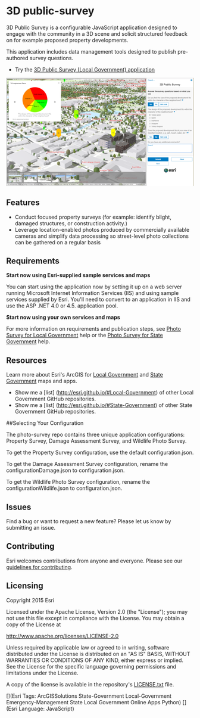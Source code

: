 # 3D public-survey

3D Public Survey is a configurable JavaScript application designed to engage with the community in a 3D scene and solicit structured feedback on for example proposed property developments.

This application includes data management tools designed to publish pre-authored survey questions.

* Try the [3D Public Survey (Local Government) application](http://links.esri.com/localgovernment/tryit/3DPublicSurvey/)

[![Image of the Photo Survey application](3DPublic-survey.png "3D Public Survey application")](http://links.esri.com/localgovernment/tryit/3DPublicSurvey/)

## Features

* Conduct focused property surveys (for example: identify blight, damaged structures, or construction activity.)
* Leverage location-enabled photos produced by commercially available cameras and simplify data processing so street-level photo collections can be gathered on a regular basis


## Requirements

**Start now using Esri-supplied sample services and maps**

You can start using the application now by setting it up on a web server running Microsoft Internet Information Services (IIS) and using sample services supplied by Esri.
You'll need to convert to an application in IIS and use the ASP .NET 4.0 or 4.5. application pool.

**Start now using your own services and maps**

For more information on requirements and publication steps, see [Photo Survey for Local Government](http://links.esri.com/localgovernment/help/PhotoSurvey/) help or the [Photo Survey for State Government](http://solutions.arcgis.com/state-government/help/photo-survey/) help.

## Resources

Learn more about Esri's ArcGIS for [Local Government](http://solutions.arcgis.com/local-government/) and [State Government](http://solutions.arcgis.com/state-government/) maps and apps.

* Show me a [list] (http://esri.github.io/#Local-Government) of other Local Government GitHub repositories.
* Show me a [list] (http://esri.github.io/#State-Government) of other State Government GitHub repositories.

##Selecting Your Configuration

The photo-survey repo contains three unique application configurations: Property Survey, Damage Assessment Survey, and Wildlife Photo Survey.

To get the Property Survey configuration, use the default configuration.json.

To get the Damage Assessment Survey configuration, rename the configurationDamage.json to configuration.json.

To get the Wildlife Photo Survey configuration, rename the configurationWildlife.json to configuration.json.


## Issues

Find a bug or want to request a new feature?  Please let us know by submitting an issue.


## Contributing

Esri welcomes contributions from anyone and everyone.
Please see our [guidelines for contributing](https://github.com/esri/contributing).

## Licensing

Copyright 2015 Esri

Licensed under the Apache License, Version 2.0 (the "License");
you may not use this file except in compliance with the License.
You may obtain a copy of the License at

   http://www.apache.org/licenses/LICENSE-2.0

Unless required by applicable law or agreed to in writing, software
distributed under the License is distributed on an "AS IS" BASIS,
WITHOUT WARRANTIES OR CONDITIONS OF ANY KIND, either express or implied.
See the License for the specific language governing permissions and
limitations under the License.

A copy of the license is available in the repository's
[LICENSE.txt](https://github.com/Esri/photo-survey/blob/master/License.txt) file.

[](Esri Tags: ArcGISSolutions State-Government Local-Government Emergency-Management State Local Government Online Apps Python)
[](Esri Language: JavaScript)
